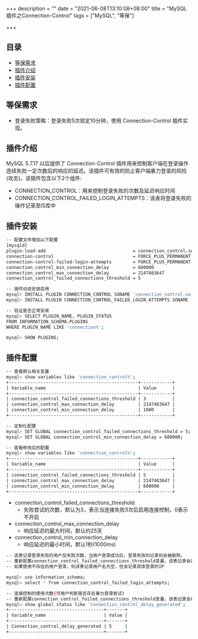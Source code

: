 +++
description = ""
date = "2021-06-08T13:10:08+08:00"
title = "MySQL插件之Connection-Control"
tags = ["MySQL", "等保"]

+++

## 目录

- [等保需求](#等保需求)
- [插件介绍](#插件介绍)
- [插件安装](#插件安装)
- [插件配置](#插件配置)


## 等保需求

- 登录失败策略：登录失败5次锁定10分钟，使用 Connection-Control 插件实现。

## 插件介绍

MySQL 5.7.17 以后提供了 Connection-Control 插件用来控制客户端在登录操作连续失败一定次数后的响应的延迟。该插件可有效的防止客户端暴力登录的风险(攻击)。该插件包含以下2个组件:

- CONNECTION_CONTROL：用来控制登录失败的次数及延迟响应时间
- CONNECTION_CONTROL_FAILED_LOGIN_ATTEMPTS：该表将登录失败的操作记录至IS库中

## 插件安装

```sh
-- 配置文件增加以下配置
[mysqld]
plugin-load-add									= connection_control.so
connection-control                             	= FORCE_PLUS_PERMANENT    // 防止运行时卸载
connection-control-failed-login-attempts       	= FORCE_PLUS_PERMANENT    // 防止运行时卸载 
connection_control_min_connection_delay			= 600000
connection_control_max_connection_delay			= 2147483647
connection_control_failed_connections_threshold	= 5

-- 插件动态安装启用
mysql> INSTALL PLUGIN CONNECTION_CONTROL SONAME 'connection_control.so';
mysql> INSTALL PLUGIN CONNECTION_CONTROL_FAILED_LOGIN_ATTEMPTS SONAME 'connection_control.so';

-- 验证是否正常安装
mysql> SELECT PLUGIN_NAME, PLUGIN_STATUS
FROM INFORMATION_SCHEMA.PLUGINS
WHERE PLUGIN_NAME LIKE 'connection%';

mysql> SHOW PLUGINS;
```

## 插件配置

```sh
-- 查看默认相关变量
mysql> show variables like 'connection_control%';
+-------------------------------------------------+------------+
| Variable_name                                   | Value      |
+-------------------------------------------------+------------+
| connection_control_failed_connections_threshold | 3          |
| connection_control_max_connection_delay         | 2147483647 |
| connection_control_min_connection_delay         | 1000       |
+-------------------------------------------------+------------+

-- 定制化配置
mysql> SET GLOBAL connection_control_failed_connections_threshold = 5;
mysql> SET GLOBAL connection_control_min_connection_delay = 600000;

-- 查看修改后的配置
mysql> show variables like 'connection_control%';
+-------------------------------------------------+------------+
| Variable_name                                   | Value      |
+-------------------------------------------------+------------+
| connection_control_failed_connections_threshold | 5          |
| connection_control_max_connection_delay         | 2147483647 |
| connection_control_min_connection_delay         | 600000     |
+-------------------------------------------------+------------+
```

- connection_control_failed_connections_threshold
    - 失败尝试的次数，默认为3，表示当连接失败3次后启用连接控制，0表示不开启
- connection_control_max_connection_delay
    - 响应延迟的最大时间，默认约25天
- connection_control_min_connection_delay
    - 响应延迟的最小时间，默认1秒(1000ms)

```sh
-- 该表记录登录失败的用户及失败次数，当用户登录成功后，登录失败的记录则会被删除。
-- 重新配置connection_control_failed_connections_threshold变量，该表记录会被删除(重置)
-- 如果使用不存在的用户登录，则该表记录用户名为空，但会记录具体登录的IP

mysql> use information_schema;
mysql> select * from connection_control_failed_login_attempts;

-- 连接控制的使用次数(可用户判断是否存在暴力登录尝试)
-- 重新配置connection_control_failed_connections_threshold变量，该表记录会被删除(重置)
mysql> show global status like 'Connection_control_delay_generated';
+------------------------------------+-------+
| Variable_name                      | Value |
+------------------------------------+-------+
| Connection_control_delay_generated | 5     |
+------------------------------------+-------+
```
